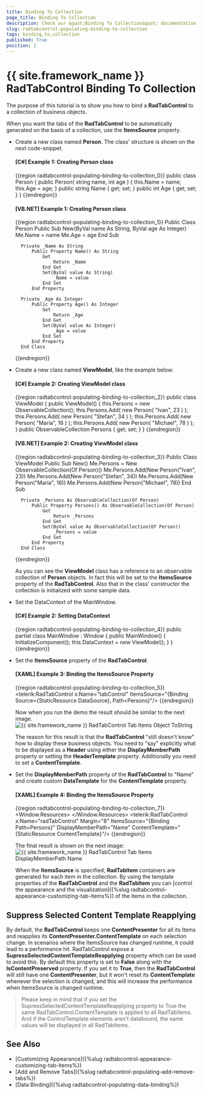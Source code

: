 ```yaml
---
title: Binding To Collection
page_title: Binding To Collection
description: Check our &quot;Binding To Collection&quot; documentation article for the RadTabControl {{ site.framework_name }} control.
slug: radtabcontrol-populating-binding-to-collection
tags: binding,to,collection
published: True
position: 2
---
```


# {{ site.framework_name }} RadTabControl Binding To Collection

The purpose of this tutorial is to show you how to bind a __RadTabControl__ to a collection of business objects.				

When you want the tabs of the __RadTabControl__ to be automatically generated on the basis of a collection, use the __ItemsSource__ property.				

* Create a new class named __Person__. The class' structure is shown on the next code-snippet.		
				
	#### __[C#] Example 1: Creating Person class__	
	{{region radtabcontrol-populating-binding-to-collection_0}}
		public class Person
		{
			public Person( string name, int age )
			{
				this.Name = name;
				this.Age = age;
			}
			public string Name { get; set; }
			public int Age { get; set; }
		}
	{{endregion}}
	
	#### __[VB.NET] Example 1: Creating Person class__	
	{{region radtabcontrol-populating-binding-to-collection_1}}
		Public Class Person
			Public Sub New(ByVal name As String, ByVal age As Integer)
				Me.Name = name
				Me.Age = age
			End Sub
		
		Private _Name As String
			Public Property Name() As String
				Get
					Return _Name
				End Get
				Set(ByVal value As String)
					_Name = value
				End Set
			End Property
		
		Private _Age As Integer
			Public Property Age() As Integer
				Get
					Return _Age
				End Get
				Set(ByVal value As Integer)
					_Age = value
				End Set
			End Property
		End Class
	{{endregion}}

* Create a new class named __ViewModel__, like the example below:						

	#### __[C#] Example 2: Creating ViewModel class__
	{{region radtabcontrol-populating-binding-to-collection_2}}
		public class ViewModel
		{
			public ViewModel()
			{
				this.Persons = new ObservableCollection<Person>();
				this.Persons.Add( new Person( "Ivan", 23 ) );
				this.Persons.Add( new Person( "Stefan", 34 ) );
				this.Persons.Add( new Person( "Maria", 16 ) );
				this.Persons.Add( new Person( "Michael", 78 ) );
			}
			public ObservableCollection<Person> Persons { get; set; }
		}
	{{endregion}}

	#### __[VB.NET] Example 2: Creating ViewModel class__ 
	{{region radtabcontrol-populating-binding-to-collection_3}}
		Public Class ViewModel
			Public Sub New()
				Me.Persons = New ObservableCollection(Of Person)()
				Me.Persons.Add(New Person("Ivan", 23))
				Me.Persons.Add(New Person("Stefan", 34))
				Me.Persons.Add(New Person("Maria", 16))
				Me.Persons.Add(New Person("Michael", 78))
			End Sub
		
		Private _Persons As ObservableCollection(Of Person)
			Public Property Persons() As ObservableCollection(Of Person)
				Get
					Return _Persons
				End Get
				Set(ByVal value As ObservableCollection(Of Person))
					_Persons = value
				End Set
			End Property
		End Class
	{{endregion}}

	As you can see the __ViewModel__ class has a reference to an observable collection of __Person__ objects. In fact this will be set to the __ItemsSource__ property of the __RadTabControl__. Also that in the class' constructor the collection is initialized with some sample data.

* Set the DataContext of the MainWindow.						
  
	#### __[C#] Example 2: Setting DataContext__ 
	{{region radtabcontrol-populating-binding-to-collection_4}}
		public partial class MainWindow : Window
		{
			public MainWindow()
			{
				InitializeComponent();
				this.DataContext = new ViewModel();
			}
		}
	{{endregion}}

* Set the __ItemsSource__ property of the __RadTabControl__.						

	#### __[XAML] Example 3: Binding the ItemsSource Property__ 
	{{region radtabcontrol-populating-binding-to-collection_5}}
		<telerik:RadTabControl x:Name="tabControl"
			ItemsSource="{Binding Source={StaticResource DataSource}, Path=Persons}"/>
	{{endregion}}

	Now when you run the demo the result should be similar to the next image.
	![{{ site.framework_name }} RadTabControl Tab Items Object ToString](images/RadTabControl_Populating_BindingToCollection_010.png)
	
	The reason for this result is that the __RadTabControl__ "still doesn't know" how to display these business objects. You need to "say" explicitly what to be displayed as a __Header__ using either the __DisplayMemberPath__ property or setting the __HeaderTemplate__ property. Additionally you need to set a __ContentTemplate__.						

* Set the __DisplayMemberPath__ property of the __RadTabControl__ to "Name" and create custom __DataTemplate__ for the __ContentTemplate__ property.					

	#### __[XAML] Example 4: Binding the ItemsSource Property__   
	{{region radtabcontrol-populating-binding-to-collection_7}}
		<Window.Resources>
			<DataTemplate x:Key="ContentTemplate">
				<Grid>
					<TextBlock Text="{Binding Age}"/>
				</Grid>
			</DataTemplate>
		</Window.Resources>
		<Grid x:Name="LayoutRoot" Background="White">
			<telerik:RadTabControl x:Name="radTabControl" Margin="8" ItemsSource="{Binding Path=Persons}" 
				DisplayMemberPath="Name" 
				ContentTemplate="{StaticResource ContentTemplate}"/>
		</Grid>
	{{endregion}}

	The final result is shown on the next image:
	![{{ site.framework_name }} RadTabControl Tab Items DisplayMemberPath Name](images/RadTabControl_Populating_BindingToCollection_030.png)

	When the __ItemsSource__ is specified, __RadTabItem__ containers are generated for each item in the collection. By using the template properties of the __RadTabControl__ and the __RadTabItem__ you can [control the appearance and the visualization]({%slug radtabcontrol-appearance-customizing-tab-items%}) of the items in the collection. 

## Suppress Selected Content Template Reapplying

By default, the __RadTabControl__ keeps one __ContentPresenter__ for all its Items and reapplies its __ContentPresenter.ContentTemplate__ on each selection change. In scenarios where the ItemsSource has changed runtime, it could lead to a performance hit. RadTabControl expose a __SupressSelectedContentTemplateReapplying__ property which can be used to avoid this. By default this property is set to __False__ along with the __IsContentPreserved__ property. If you set it to __True__, then the __RadTabControl__ will still have one __ContentPresenter__, but it won't reset its __ContentTemplate__ whenever the selection is changed, and this will increase the performance when ItemsSource is changed runtime.

>Please keep in mind that if you set the SupressSelectedContentTemplateReapplying property to True the same RadTabControl.ContentTemplate is applied to all RadTabItems. And if the ControlTemplate elements aren't databound, the same values will be displayed in all RadTabItems.	

## See Also  
 * [Customizing Appearance]({%slug radtabcontrol-appearance-customizing-tab-items%})
 * [Add and Remove Tabs]({%slug radtabcontrol-populating-add-remove-tabs%})
 * [Data Binding]({%slug radtabcontrol-populating-data-binding%})
